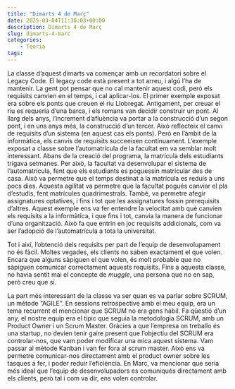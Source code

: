 ```yaml
---
title: "Dimarts 4 de Març"
date: 2025-03-04T11:30:03+00:00
description: Dimarts 4 de Març
slug: dimarts-4-marc
categories:
    - Teoria
tags:
---
```



La classe d’aquest dimarts va començar amb un recordatori sobre el Legacy Code. El legacy code està present a tot arreu, i algú l’ha de mantenir. La gent pot pensar que no cal mantenir aquest codi, però els requisits canvien en el temps, i cal aplicar-los. El primer exemple exposat era sobre els ponts que creuen el riu Llobregat. Antigament, per creuar el riu es requeria d’una barca, i els romans van decidir construir un pont. Al llarg dels anys, l’increment d’afluència va portar a la construcció d’un segon pont, i en uns anys més, la construcció d’un tercer. Això reflecteix el canvi de requisits d’un sistema (en aquest cas els ponts). Però en l’àmbit de la informàtica, els canvis de requisits succeeixen contínuament. L’exemple exposat a classe sobre l’automatrícula de la facultat em va semblar molt interessant. Abans de la creació del programa, la matrícula dels estudiants trigava setmanes. Per això, la facultat va desenvolupar el sistema de l’automatrícula, fent que els estudiants es poguessin matricular des de casa. Això va permetre que el temps destinat a la matrícula es reduís a uns pocs dies. Aquesta agilitat va permetre que la facultat pogués canviar el pla d’estudis, fent matrícules quadrimestrals. També, va permetre afegir assignatures optatives, i fins i tot que les assignatures fossin prerequisits d’altres. Aquest exemple ens va fer entendre la velocitat amb què canvien els requisits a la informàtica, i que fins i tot, canvia la manera de funcionar d’una organització. Això fa que entrin en joc requisits addicionals, com va ser l’adopció de l’automatrícula a tota la universitat.

Tot i així, l’obtenció dels requisits per part de l’equip de desenvolupament no és fàcil. Moltes vegades, els clients no saben exactament el que volen. Encara que alguns sàpiguen el que volen, és molt probable que no sàpiguen comunicar correctament aquests requisits. Fins a aquesta classe, no havia sentit mai el concepte de _muggle_, una persona que no en sap, però creu que sí.

La part més interessant de la classe va ser quan es va parlar sobre SCRUM, un mètode “AGILE”. En sessions retrospective amb el meu equip, era un tema recurrent el mencionar que SCRUM no era gens hàbil. Fa qüestió d’un any, el nostre equip era el típic que seguia la metodologia SCRUM, amb un Product Owner i un Scrum Master. Gràcies a que l’empresa on treballo és una startup, no devien tenir gaire present que l’objectiu del SCRUM era controlar-nos, que vam poder modificar una mica aquest sistema. Vam passar al mètode Kanban i van fer fora al scrum master. Això ens va permetre comunicar-nos directament amb el product owner sobre les tasques a fer, i poder reduir l’eficiència. En Marc, va mencionar que seria més ideal que l’equip de desenvolupadors es comuniqués directament amb els clients, però tal i com va dir, ens volen controlar.